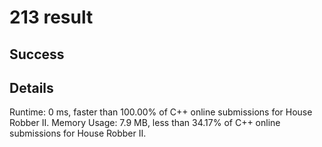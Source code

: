 
# 213 result

## Success

## Details

Runtime: 0 ms, faster than 100.00% of C++ online submissions for House Robber II.
Memory Usage: 7.9 MB, less than 34.17% of C++ online submissions for House Robber II.
